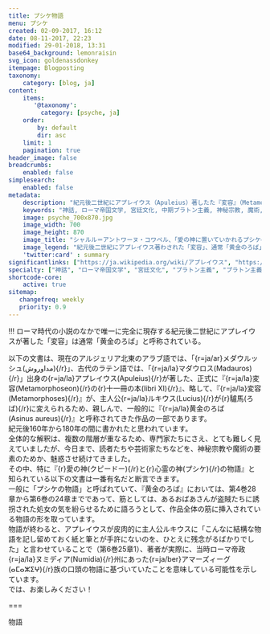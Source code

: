 ```yaml
---
title: プシケ物語
menu: プシケ
created: 02-09-2017, 16:12
date: 08-11-2017, 22:23
modified: 29-01-2018, 13:31
base64_background: lemonraisin
svg_icon: goldenassdonkey
itempage: Blogposting
taxonomy:
    category: [blog, ja]
content:
    items:
       '@taxonomy':
         category: [psyche, ja]
    order:
        by: default
        dir: asc
    limit: 1
    pagination: true
header_image: false
breadcrumbs:
    enabled: false
simplesearch:
    enabled: false
metadata:
    description: "紀元後二世紀にアプレイウス（Apuleius）著したた『変容』（Metamorphoseon）、通常「黄金のろば」（Asinus aureus）と呼称されるローマ帝国小説のなかで第4巻28章から第6巻の24章まで挿入されている『プシケ物語』の文書を紹介する。"
    keywords: "神話, ローマ帝国文学, 宮廷文化, 中期プラトン主義, 神秘宗教, 魔術, 変容, 黄金のろば, 黄金の驢馬, 黄金のロバ, アプレイウス, プシケ, プシュケー, クピードー, クピドン, クピド, ローマ神話の愛の神, ローマ神話の霊魂, 二世紀"
    image: psyche_700x870.jpg
    image_width: 700
    image_height: 870
    image_title: "シャルル＝アントワーヌ・コワペル、「愛の神に置いていかれるプシケ―」"
    image_legend: "紀元後二世紀にアプレイウス著わされた「変容」、通常「黄金のろば」と呼称されるローマ帝国小説、「プシケ物語」に基づいている、モリエールの「プシシェの悲劇＝バレ」より1730年に描かれたシャルル＝アントワン・コワペル作の「愛の神に置いていかれるプシケ―」という絵画"
    'twitter:card' : summary
significantlinks: ["https://ja.wikipedia.org/wiki/アプレイウス", "https://ja.wikipedia.org/wiki/プラトニズム", "https://ja.wikipedia.org/wiki/プシュケー"]
specialty: ["神話", "ローマ帝国文学", "宮廷文化", "プラトン主義", "プラトン主義", "神秘宗教", "魔術", "変容", "黄金のろば", "黄金の驢馬", "黄金のロバ", "アプレイウス", "プシケ", "プシュケー", "クピードー", "クピドン", "クピド", "ローマ神話の愛の神", "ローマ神話の霊魂", "二世紀"]
shortcode-core:
    active: true
sitemap:
   changefreq: weekly
   priority: 0.9
---
```

!!! ローマ時代の小説のなかで唯一に完全に現存する紀元後二世紀にアプレイウスが著した「変容」は通常「黄金のろば」と呼称されている。  

以下の文書は、現在のアルジェリア北東のアラブ語では、「{r=ja/ar}メダウルッシュ(مداوروش){/r}」、古代のラテン語では、「{r=ja/la}マダウロス(Madauros){/r}」出身の{r=ja/la}アプレイウス(Apuleius){/r}が著した、正式に『{r=ja/la}変容(Metamorphoseon){/r}の{r}十一冊の本(libri&#160;XI){/r}』、略して、『{r=ja/la}変容(Metamorphoses){/r}』が、主人公{r=ja/la}ルキウス(Lucius){/r}が{r}驢馬(ろば){/r}に変えられるため、親しんで、一般的に『{r=ja/la}黄金のろば(Asinus&#160;aureus){/r}』と呼称されてきた作品の一部であります。  
紀元後160年から180年の間に書かれたと思われています。  
全体的な解釈は、複数の階層が重なるため、専門家たちにさえ、とても難しく見えていましたが、今日まで、読者たちや芸術家たちなどを、神秘宗教や魔術の要素のためか、魅惑させ続けてきました。  
その中、特に『{r}愛の神(クピードー){/r}と{r}心霊の神(プシケ){/r}の物語』と知られている以下の文書は一番有名だと断言できます。  
一般に「プシケの物語」と呼ばれていて、『黄金のろば』においては、第4巻28章から第6巻の24章までであって、筋としては、あるおばあさんが盗賊たちに誘拐された処女の気を紛らせるために語ろうとして、作品全体の筋に挿入されている物語の形を取っています。  
物語が終わると、アプレイウスが皮肉的に主人公ルキウスに「こんなに結構な物語を記し留めておく紙と筆とが手許にないのを、ひとえに残念がるばかりでした」と言わせていることで（第6巻25章1）、著者が実際に、当時ローマ帝政{r=ja/la}ヌミディア(Numidia){/r}州にあった{r=ja/ber}アマーズィーグ(ⴰⵎⴰⵣⵉⵖ){/r}族の口頭の物語に基づいていたことを意味している可能性を示しています。  
では、お楽しみください！

===

物語